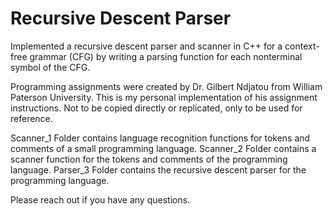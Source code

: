 # Recursive Descent Parser
Implemented a recursive descent parser and scanner in C++ for a context-free grammar (CFG) by writing a parsing function for each nonterminal symbol of the CFG.

Programming assignments were created by Dr. Gilbert Ndjatou from William Paterson University. This is my personal implementation of his assignment instructions. Not to be copied directly or replicated, only to be used for reference. 

Scanner_1 Folder contains language recognition functions for tokens and comments of a small programming language.
Scanner_2 Folder contains a scanner function for the tokens and comments of the programming language. 
Parser_3 Folder contains the recursive descent parser for the programming language. 

Please reach out if you have any questions. 
